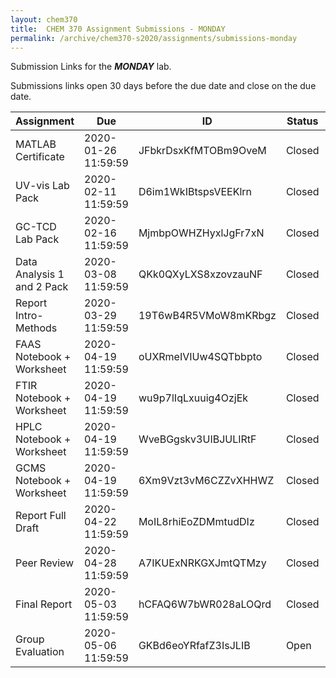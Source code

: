 ```yaml
---
layout: chem370
title:  CHEM 370 Assignment Submissions - MONDAY
permalink: /archive/chem370-s2020/assignments/submissions-monday
---
```


Submission Links for the ***MONDAY*** lab.

Submissions links open 30 days before the due date and close on the due date.

| Assignment | Due | ID | Status | URL |
| ----- | ----- | ----- | ----- | ----- |
|MATLAB Certificate|2020-01-26 11:59:59|JFbkrDsxKfMTOBm9OveM|Closed|[link](https://www.dropbox.com/request/JFbkrDsxKfMTOBm9OveM)|
|UV-vis Lab Pack|2020-02-11 11:59:59|D6im1WkIBtspsVEEKlrn|Closed|[link](https://www.dropbox.com/request/D6im1WkIBtspsVEEKlrn)|
|GC-TCD Lab Pack|2020-02-16 11:59:59|MjmbpOWHZHyxlJgFr7xN|Closed|[link](https://www.dropbox.com/request/MjmbpOWHZHyxlJgFr7xN)|
|Data Analysis 1 and 2 Pack|2020-03-08 11:59:59|QKk0QXyLXS8xzovzauNF|Closed|[link](https://www.dropbox.com/request/QKk0QXyLXS8xzovzauNF)|
|Report Intro-Methods|2020-03-29 11:59:59|19T6wB4R5VMoW8mKRbgz|Closed|[link](https://www.dropbox.com/request/19T6wB4R5VMoW8mKRbgz)|
|FAAS Notebook + Worksheet|2020-04-19 11:59:59|oUXRmeIVIUw4SQTbbpto|Closed|[link](https://www.dropbox.com/request/oUXRmeIVIUw4SQTbbpto)|
|FTIR Notebook + Worksheet|2020-04-19 11:59:59|wu9p7lIqLxuuig4OzjEk|Closed|[link](https://www.dropbox.com/request/wu9p7lIqLxuuig4OzjEk)|
|HPLC Notebook + Worksheet|2020-04-19 11:59:59|WveBGgskv3UIBJULIRtF|Closed|[link](https://www.dropbox.com/request/WveBGgskv3UIBJULIRtF)|
|GCMS Notebook + Worksheet|2020-04-19 11:59:59|6Xm9Vzt3vM6CZZvXHHWZ|Closed|[link](https://www.dropbox.com/request/6Xm9Vzt3vM6CZZvXHHWZ)|
|Report Full Draft|2020-04-22 11:59:59|MoIL8rhiEoZDMmtudDIz|Closed|[link](https://www.dropbox.com/request/MoIL8rhiEoZDMmtudDIz)|
|Peer Review|2020-04-28 11:59:59|A7IKUExNRKGXJmtQTMzy|Closed|[link](https://www.dropbox.com/request/A7IKUExNRKGXJmtQTMzy)|
|Final Report|2020-05-03 11:59:59|hCFAQ6W7bWR028aLOQrd|Closed|[link](https://www.dropbox.com/request/hCFAQ6W7bWR028aLOQrd)|
|Group Evaluation|2020-05-06 11:59:59|GKBd6eoYRfafZ3IsJLIB|Open|[link](https://www.dropbox.com/request/GKBd6eoYRfafZ3IsJLIB)|
